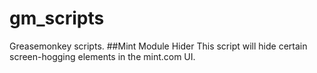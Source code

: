 # gm_scripts
Greasemonkey scripts.
##Mint Module Hider
This script will hide certain screen-hogging elements in the mint.com UI.

